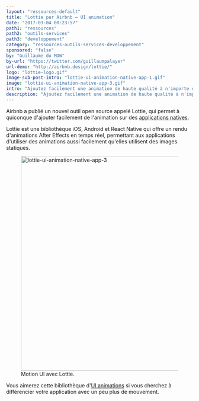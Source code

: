 ```yaml
---
layout: "ressources-default"
title: "Lottie par Airbnb – UI animation"
date: "2017-03-04 00:23:57"
path1: "ressources"
path2: "outils-services"
path3: "developpement"
category: "ressources-outils-services-developpement"
sponsored: "false"
by: "Guillaume du MDW"
by-url: "https://twitter.com/guillaumpalayer"
url-demo: "http://airbnb.design/lottie/"
logo: "lottie-logo.gif"
image-sub-post-intro: "lottie-ui-animation-native-app-1.gif"
image: "lottie-ui-animation-native-app-3.gif"
intro: "Ajoutez facilement une animation de haute qualité à n'importe quelle application native"
description: "Ajoutez facilement une animation de haute qualité à n'importe quelle application native"
---
```


Airbnb a publié un nouvel outil open source appelé Lottie, qui permet à quiconque d'ajouter facilement de l'animation sur des [applications natives](http://www.magazineduwebdesign.com/conseils/guides/progressive-web-app-le-meilleur-des-2-mondes/).

Lottie est une bibliothèque iOS, Android et React Native qui offre un rendu d'animations After Effects en temps réel, permettant aux applications d'utiliser des animations aussi facilement qu'elles utilisent des images statiques.

<figure class="figure-img mod-img-small-align-middle">
  <img src="https://s3-eu-west-1.amazonaws.com/mdw-images/large/lottie-ui-animation-native-app-3.gif" alt="lottie-ui-animation-native-app-3" width="580" height="auto"/>
  <figcaption>Motion UI avec Lottie.</figcaption>
</figure>

Vous aimerez cette bibliothèque d'[UI animations][ce197df2] si vous cherchez à différencier votre application avec un peu plus de mouvement.

  [ce197df2]: http://www.magazineduwebdesign.com/inspirations/ui-design/animations/ "Collection UI animations"
